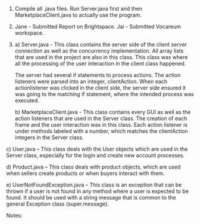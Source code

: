 1) Compile all .java files. Run Server.java first and then MarketplaceClient.java to actually use the program.


2) Jane - Submitted Report on Brightspace. Jai - Submitted Vocareum workspace.


3) a) Server.java - This class contains the server side of the client server connection as well as the concurrency implementation. All array lists that are used in the project are also in this class. This class was where all the processing of the user interaction in the client class happened. 
   
   The server had several if statements to process actions. The action listeners were parsed into an integer, clientAction. When each actionlistener was clicked in the client side, the server side ensured it was going to the matching if statement, where the intended process was executed. 

   b) MarketplaceClient.java - This class contains every GUI as well as the action listeners that are used in the Server class. The creation of each frame and the user interaction was in this class. Each action listener is under methods labeled with a number, which matches the clientAction integers in the Server class. 

c) User.java – This class deals with the User objects which are used in the Server class, especially for the login and create new account processes.  

d) Product.java – This class deals with product objects, which are used when sellers create products or when buyers interact with them. 

e) UserNotFoundException.java – This class is an exception that can be thrown if a user is not found in any method where a user is expected to be found. It should be used with a string message that is common to the general Exception class (super.message). 



Notes:

